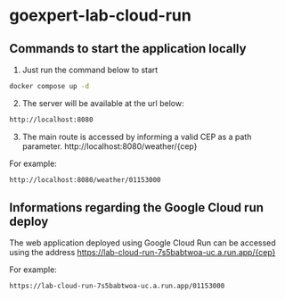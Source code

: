 # goexpert-lab-cloud-run

## Commands to start the application locally

1. Just run the command below to start 

```sh
docker compose up -d
```

2. The server will be available at the url below:

```sh
http://localhost:8080
```

3. The main route is accessed by informing a valid CEP as a path parameter. 
http://localhost:8080/weather/{cep}

  For example:
```sh
http://localhost:8080/weather/01153000
```

## Informations regarding the Google Cloud run deploy

The web application deployed using Google Cloud Run can be accessed using the address https://lab-cloud-run-7s5babtwoa-uc.a.run.app/{cep}

For example:
```sh
https://lab-cloud-run-7s5babtwoa-uc.a.run.app/01153000
```
